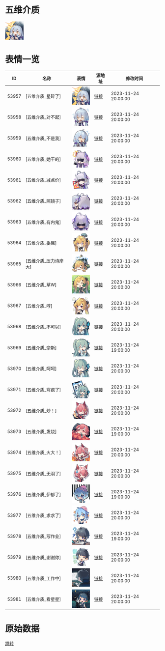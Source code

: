 # 五维介质

<img src="./cover.png" height="60" alt="cover" />

# 表情一览

|ID|名称|表情|源地址|修改时间|
|----|----|----|----|----|
|53957|[五维介质_星碎了]|<img src="./pic/053957_%5B五维介质_星碎了%5D.png" height="60" alt="星碎了"/>|[链接](https://i0.hdslb.com/bfs/garb/d0f90ff5cd73e712f050117f5c720698529c043c.png)|2023-11-24 20:00:00|
|53958|[五维介质_对不起]|<img src="./pic/053958_%5B五维介质_对不起%5D.png" height="60" alt="对不起"/>|[链接](https://i0.hdslb.com/bfs/garb/9cc3034c2b14a30532360df8bad3e04234cde1e7.png)|2023-11-24 20:00:00|
|53959|[五维介质_不是我]|<img src="./pic/053959_%5B五维介质_不是我%5D.png" height="60" alt="不是我"/>|[链接](https://i0.hdslb.com/bfs/garb/130e413c3f34218f9311cdebbeb6147b162b940b.png)|2023-11-24 20:00:00|
|53960|[五维介质_她干的]|<img src="./pic/053960_%5B五维介质_她干的%5D.png" height="60" alt="她干的"/>|[链接](https://i0.hdslb.com/bfs/garb/1205db831ad55c543df872398fffef4b8a937948.png)|2023-11-24 20:00:00|
|53961|[五维介质_减点价]|<img src="./pic/053961_%5B五维介质_减点价%5D.png" height="60" alt="减点价"/>|[链接](https://i0.hdslb.com/bfs/garb/8cff3ae62cef7d8f065bdf51ec5d354bfc6febfc.png)|2023-11-24 20:00:00|
|53962|[五维介质_照镜子]|<img src="./pic/053962_%5B五维介质_照镜子%5D.png" height="60" alt="照镜子"/>|[链接](https://i0.hdslb.com/bfs/garb/59c7e0fe679f96905387954bdfed6be252614862.png)|2023-11-24 20:00:00|
|53963|[五维介质_有内鬼]|<img src="./pic/053963_%5B五维介质_有内鬼%5D.png" height="60" alt="有内鬼"/>|[链接](https://i0.hdslb.com/bfs/garb/e8190a3d018aa466ecb34d33bccc0bf8f9f5e999.png)|2023-11-24 20:00:00|
|53964|[五维介质_委屈]|<img src="./pic/053964_%5B五维介质_委屈%5D.png" height="60" alt="委屈"/>|[链接](https://i0.hdslb.com/bfs/garb/23cc610dd8f47a04dc04ba3630481b9d9db778ff.png)|2023-11-24 20:00:00|
|53965|[五维介质_压力诗岸大]|<img src="./pic/053965_%5B五维介质_压力诗岸大%5D.png" height="60" alt="压力诗岸大"/>|[链接](https://i0.hdslb.com/bfs/garb/b80a640b5ee795d19753fc7e866dba0128f5389f.png)|2023-11-24 20:00:00|
|53966|[五维介质_草W]|<img src="./pic/053966_%5B五维介质_草W%5D.png" height="60" alt="草W"/>|[链接](https://i0.hdslb.com/bfs/garb/609eea04d1a1b3a38893ca5ec58cdb82b0ad19ce.png)|2023-11-24 20:00:00|
|53967|[五维介质_哼]|<img src="./pic/053967_%5B五维介质_哼%5D.png" height="60" alt="哼"/>|[链接](https://i0.hdslb.com/bfs/garb/462183fc23755915b2c1659b522f39b30074f64b.png)|2023-11-24 20:00:00|
|53968|[五维介质_不可以]|<img src="./pic/053968_%5B五维介质_不可以%5D.png" height="60" alt="不可以"/>|[链接](https://i0.hdslb.com/bfs/garb/a5a5ae1025b7cf1095d5223ed266cc20015a044a.png)|2023-11-24 20:00:00|
|53969|[五维介质_奈斯]|<img src="./pic/053969_%5B五维介质_奈斯%5D.png" height="60" alt="奈斯"/>|[链接](https://i0.hdslb.com/bfs/garb/e0ac8f1c7d0a69b2358d73f32811e7faa272be9f.png)|2023-11-24 19:00:00|
|53970|[五维介质_呵呵]|<img src="./pic/053970_%5B五维介质_呵呵%5D.png" height="60" alt="呵呵"/>|[链接](https://i0.hdslb.com/bfs/garb/2481a2ee85eea26d66fc91fcf64f532eba3ec049.png)|2023-11-24 20:00:00|
|53971|[五维介质_穹疯了]|<img src="./pic/053971_%5B五维介质_穹疯了%5D.png" height="60" alt="穹疯了"/>|[链接](https://i0.hdslb.com/bfs/garb/8b4b352c77dbb7f98a5c6e5712b241f68a5d7102.png)|2023-11-24 20:00:00|
|53972|[五维介质_炒！]|<img src="./pic/053972_%5B五维介质_炒！%5D.png" height="60" alt="炒！"/>|[链接](https://i0.hdslb.com/bfs/garb/ca706c6326aa32c36201bd2d23e04e0f5aae32af.png)|2023-11-24 20:00:00|
|53973|[五维介质_发烧]|<img src="./pic/053973_%5B五维介质_发烧%5D.png" height="60" alt="发烧"/>|[链接](https://i0.hdslb.com/bfs/garb/d6fedc7052eca2a8f8e63f3debd2c14a4fae51a6.png)|2023-11-24 19:00:00|
|53974|[五维介质_火大！]|<img src="./pic/053974_%5B五维介质_火大！%5D.png" height="60" alt="火大！"/>|[链接](https://i0.hdslb.com/bfs/garb/5dd5a3b9459f773eacce0cfb4b0addd47c733dbe.png)|2023-11-24 20:00:00|
|53975|[五维介质_无羽了]|<img src="./pic/053975_%5B五维介质_无羽了%5D.png" height="60" alt="无羽了"/>|[链接](https://i0.hdslb.com/bfs/garb/9b04fe0372d970d086efb2e18c8a0e5a5a398de5.png)|2023-11-24 20:00:00|
|53976|[五维介质_伊郁了]|<img src="./pic/053976_%5B五维介质_伊郁了%5D.png" height="60" alt="伊郁了"/>|[链接](https://i0.hdslb.com/bfs/garb/f0947b55489a5dbef68cf42ccd83c327e4ef1ab8.png)|2023-11-24 19:00:00|
|53977|[五维介质_求求了]|<img src="./pic/053977_%5B五维介质_求求了%5D.png" height="60" alt="求求了"/>|[链接](https://i0.hdslb.com/bfs/garb/b01c39390a381fea0cc294418c62ffbca8f37f6e.png)|2023-11-24 20:00:00|
|53978|[五维介质_写作业]|<img src="./pic/053978_%5B五维介质_写作业%5D.png" height="60" alt="写作业"/>|[链接](https://i0.hdslb.com/bfs/garb/92060ab48a45ce6cebc3c49df015d8d88059d163.png)|2023-11-24 19:00:00|
|53979|[五维介质_谢谢你]|<img src="./pic/053979_%5B五维介质_谢谢你%5D.png" height="60" alt="谢谢你"/>|[链接](https://i0.hdslb.com/bfs/garb/b83b81cea5d2df9031b5c8e2623ab6ce751a0703.png)|2023-11-24 20:00:00|
|53980|[五维介质_工作中]|<img src="./pic/053980_%5B五维介质_工作中%5D.png" height="60" alt="工作中"/>|[链接](https://i0.hdslb.com/bfs/garb/17546e86ef035f53d1333ec9d424add5107e1c91.png)|2023-11-24 20:00:00|
|53981|[五维介质_看星星]|<img src="./pic/053981_%5B五维介质_看星星%5D.png" height="60" alt="看星星"/>|[链接](https://i0.hdslb.com/bfs/garb/aadc16f21d4f954418357fabfebb3638e50a1532.png)|2023-11-24 20:00:00|

# 原始数据

[跳转](./raw.json)

